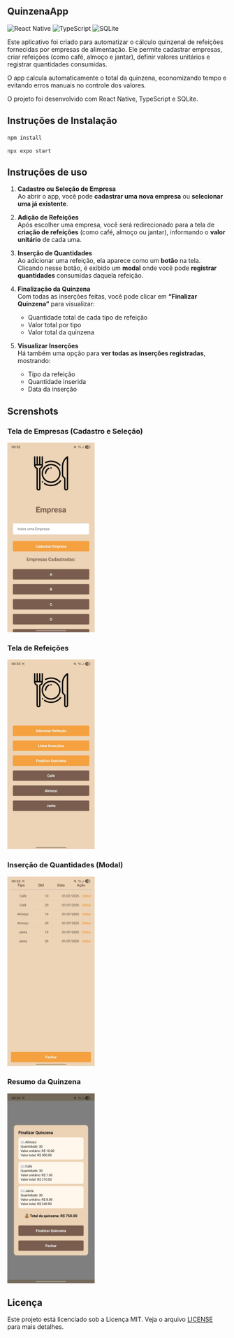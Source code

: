 ## QuinzenaApp

![React Native](https://img.shields.io/badge/React_Native-20232A?style=for-the-badge&logo=react&logoColor=61DAFB)
![TypeScript](https://img.shields.io/badge/TypeScript-007ACC?style=for-the-badge&logo=typescript&logoColor=white)
![SQLite](https://img.shields.io/badge/SQLite-003B57?style=for-the-badge&logo=sqlite&logoColor=white)

Este aplicativo foi criado para automatizar o cálculo quinzenal de refeições fornecidas por empresas de alimentação. Ele permite cadastrar empresas, criar refeições (como café, almoço e jantar), definir valores unitários e registrar quantidades consumidas.

O app calcula automaticamente o total da quinzena, economizando tempo e evitando erros manuais no controle dos valores.

O projeto foi desenvolvido com React Native, TypeScript e SQLite.


## Instruções de Instalação

```
npm install
```

```
npx expo start
```

## Instruções de uso

1. **Cadastro ou Seleção de Empresa**  
   Ao abrir o app, você pode **cadastrar uma nova empresa** ou **selecionar uma já existente**.

2. **Adição de Refeições**  
   Após escolher uma empresa, você será redirecionado para a tela de **criação de refeições** (como café, almoço ou jantar), informando o **valor unitário** de cada uma.

3. **Inserção de Quantidades**  
   Ao adicionar uma refeição, ela aparece como um **botão** na tela. Clicando nesse botão, é exibido um **modal** onde você pode **registrar quantidades** consumidas daquela refeição.

4. **Finalização da Quinzena**  
   Com todas as inserções feitas, você pode clicar em **“Finalizar Quinzena”** para visualizar:
   - Quantidade total de cada tipo de refeição
   - Valor total por tipo
   - Valor total da quinzena

5. **Visualizar Inserções**  
   Há também uma opção para **ver todas as inserções registradas**, mostrando:
   - Tipo da refeição
   - Quantidade inserida
   - Data da inserção

## Screnshots

### Tela de Empresas (Cadastro e Seleção)
<img src="./screenshots/tela-empresas.jpeg" alt="Tela de Empresas" width="200">

### Tela de Refeições
<img src="./screenshots/tela-refeicao.jpeg" width="200">

### Inserção de Quantidades (Modal)
<img src="./screenshots/tela-listagem.jpeg" width="200">

### Resumo da Quinzena
<img src="./screenshots/tela-finalizacao.jpeg" width="200">

## Licença

Este projeto está licenciado sob a Licença MIT. Veja o arquivo [LICENSE](./LICENSE) para mais detalhes.
